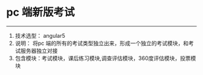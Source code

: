 # pc 端新版考试 
---
1. 技术选型： angular5
2. 说明： 将pc 端的所有的考试类型独立出来，形成一个独立的考试模块，和考试服务器独立对接
3. 包含模块：考试模块，课后练习模块,调查评估模块，360度评估模块，投票模块




